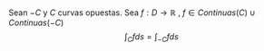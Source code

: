 Sean $-C$ y $C$ curvas opuestas. Sea $f:D\to \mathbb{R}$ , $f\in Continuas(C)\cup Continuas(-C)$
$$
\int_{C}fds = \int_{-C} fds
$$